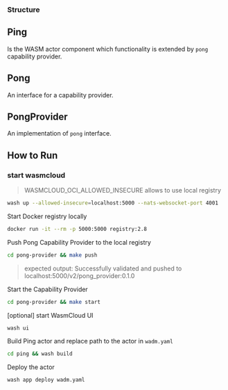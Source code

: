 ### Structure

## Ping

Is the WASM actor component which functionality is extended by `pong` capability provider.

## Pong

An interface for a capability provider.

## PongProvider

An implementation of `pong` interface.

## How to Run
### start wasmcloud

> WASMCLOUD_OCI_ALLOWED_INSECURE allows to use local registry

```bash
wash up --allowed-insecure=localhost:5000 --nats-websocket-port 4001
```

Start Docker registry locally
```bash
docker run -it --rm -p 5000:5000 registry:2.8
```

Push Pong Capability Provider to the local registry

```bash
cd pong-provider && make push
```
> expected output: Successfully validated and pushed to localhost:5000/v2/pong_provider:0.1.0

Start the Capability Provider

```bash
cd pong-provider && make start
```

[optional] start WasmCloud UI

```bash
wash ui
```

Build Ping actor and replace path to the actor in `wadm.yaml`

```bash
cd ping && wash build
```

Deploy the actor

```bash
wash app deploy wadm.yaml
```
